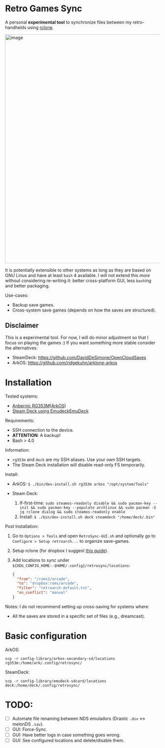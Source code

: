 # Retro Games Sync

A personal **experimental tool** to synchronize files between my retro-handhelds using [rclone](https://rclone.org/bisync/). 

<img width="744" alt="image" src="https://user-images.githubusercontent.com/4727729/220428384-0ddb0063-cda0-4424-b93b-1958716dbbd2.png">

It is potentially extensible to other systems as long as they are based on GNU Linux and have at least `bash` 4 available.
I will not extend this _more_ without considering re-writing it: better cross-platform GUI, less `bash`ing and better packaging.

Use-cases:
* Backup save games.
* Cross-system save games (depends on how the saves are structured).

## Disclaimer

This is a experimental tool. For now, I will do minor adjustment so that I focus on playing the games :) If you want something more stable consider the alternatives:
- SteamDeck: https://github.com/DavidDeSimone/OpenCloudSaves
- ArkOS: https://github.com/ridgekuhn/arklone-arkos

# Installation

Tested systems:
- [Anbernic RG353M](https://anbernic.com/products/rg353m)([ArkOS](https://github.com/christianhaitian/arkos))
- [Steam Deck using Emudeck](https://store.steampowered.com/steamdeck)[EmuDeck](https://github.com/dragoonDorise/EmuDeck)

Requirements:
- SSH connection to the device.
- **ATTENTION**: A backup!
- Bash > 4.0

Information:
- `rg353m` and `deck` are my SSH aliases. Use your own SSH targets.
- The Steam Deck installation will disable read-only FS temporarily.

Install:

- ArkOS: 
   `$ ./bin/dev-install.sh rg353m arkos "/opt/system/Tools"`

- Steam Deck:
  1. If-first-time: `sudo steamos-readonly disable && sudo pacman-key --init && sudo pacman-key --populate archlinux && sudo pacman -S jq rclone dialog && sudo steamos-readonly enable`
  2. Install: `$ ./bin/dev-install.sh deck steamdeck "/home/deck/.bin"`

Post Installation:
1. Go to `Options > Tools` and open `RetroSync-GUI.sh` and optionally go to `Configure > Setup retroarch...` to organize save-games.
2. Setup rclone (for dropbox I suggest [this guide](https://rclone.org/dropbox/#get-your-own-dropbox-app-id)).
3. Add locations to sync under `${XDG_CONFIG_HOME:-$HOME/.config}/retrosync/locations`:
  
   ```json
   {
     "from": "/roms2/arcade",
     "to": "dropbox:roms/arcade",
     "filter": "retroarch-default.txt",
     "on_conflict": "manual"
   }
   ```

Notes: I do not recommend setting up cross-saving for systems where:
- All the saves are stored in a specific set of files (e.g., dreamcast).

# Basic configuration

ArkOS:
```shell    
scp -r config-library/arkos-secondary-sd/locations rg353m:/home/ark/.config/retrosync/
````

SteamDeck:
```shell
scp -r config-library/emudeck-sdcard/locations deck:/home/deck/.config/retrosync/
````

# TODO:
- [ ] Automate file renaming between NDS emuladors (Drastic `.dsv` <-> melonDS `.sav`).
- [ ] GUI: Force-Sync.
- [ ] GUI: Have better logs in case something goes wrong.
- [ ] GUI: See configured locations and delete/disable them.

